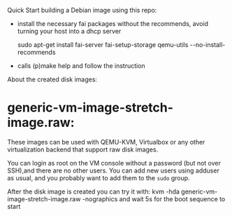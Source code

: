 Quick Start building a Debian image using this repo:

* install the necessary fai packages without the recommends, avoid turning your host into
a dhcp server

  sudo apt-get install fai-server fai-setup-storage qemu-utils --no-install-recommends

* calls (p)make help and follow the instruction

About the created disk images:

# generic-vm-image-stretch-image.raw:
These images can be used with QEMU-KVM, Virtualbox or any other virtualization backend that support raw disk images.

You can login as root on the VM console without a password (but not over SSH),and there are no other users. You can add new users using adduser as usual, and you probably want to add them to the `sudo` group.

After the disk image is created you can try it with:
kvm -hda generic-vm-image-stretch-image.raw -nographics
and wait 5s for the boot sequence to start
